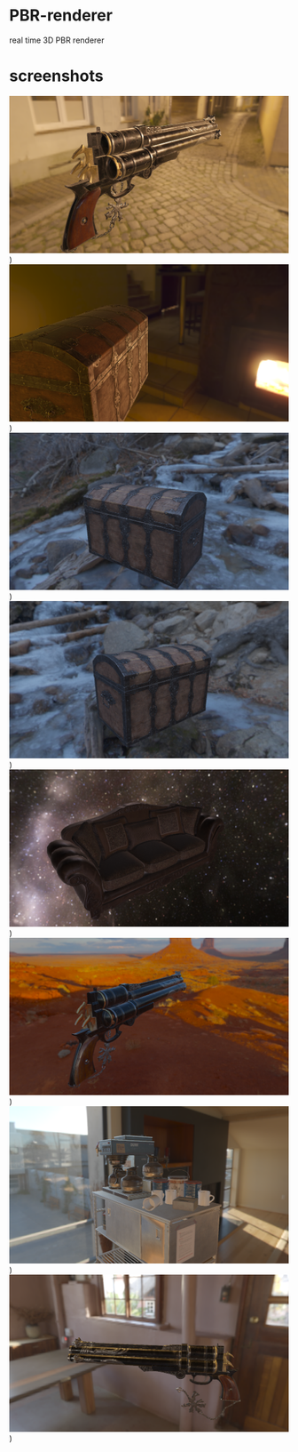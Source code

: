 # PBR-renderer
real time 3D PBR renderer

# screenshots

![](https://github.com/padmadevd/PBR-renderer/blob/main/screenshots/Screenshot%20from%202024-05-09%2016-42-36.png))
![](https://github.com/padmadevd/PBR-renderer/blob/main/screenshots/Screenshot%20from%202024-05-09%2016-43-17.png))
![](https://github.com/padmadevd/PBR-renderer/blob/main/screenshots/Screenshot%20from%202024-05-09%2016-43-41.png))
![](https://github.com/padmadevd/PBR-renderer/blob/main/screenshots/Screenshot%20from%202024-05-09%2016-43-49.png))
![](https://github.com/padmadevd/PBR-renderer/blob/main/screenshots/Screenshot%20from%202024-05-09%2016-44-38.png))
![](https://github.com/padmadevd/PBR-renderer/blob/main/screenshots/Screenshot%20from%202024-05-09%2016-44-54.png))
![](https://github.com/padmadevd/PBR-renderer/blob/main/screenshots/Screenshot%20from%202024-05-09%2016-45-51.png))
![](https://github.com/padmadevd/PBR-renderer/blob/main/screenshots/Screenshot%20from%202024-05-09%2016-46-20.png))
